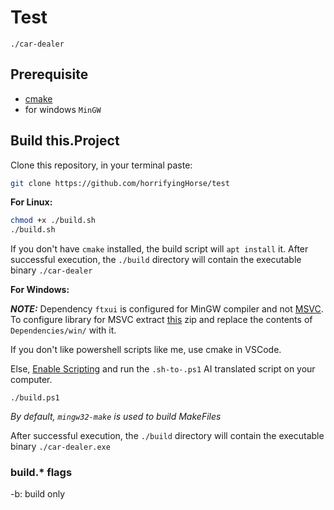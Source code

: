 # Test
`./car-dealer`

## Prerequisite
- [cmake](https://cmake.org/download/#Binary:~:text=3.31.0%2Drc2.zip-,Binary%20distributions,-%3A)
- for windows `MinGW`

## Build this.Project
Clone this repository, in your terminal paste:
```bash
git clone https://github.com/horrifyingHorse/test
```
**For Linux:**
```bash
chmod +x ./build.sh
./build.sh
```
If you don't have `cmake` installed, the build script will `apt install` it.
After successful execution, the `./build` directory will contain the executable binary `./car-dealer`

**For Windows:**

_**NOTE:**_ Dependency `ftxui` is configured for MinGW compiler and not [MSVC](https://github.com/ArthurSonzogni/FTXUI/releases/tag/v5.0.0#:~:text=ftxui%2D5.0.0%2Dwin64.zip). To configure library for MSVC extract [this](https://github.com/ArthurSonzogni/FTXUI/releases/tag/v5.0.0#:~:text=ftxui%2D5.0.0%2Dwin64.zip) zip and replace the contents of `Dependencies/win/` with it.

If you don't like powershell scripts like me, use cmake in VSCode.

Else, [Enable Scripting](https://superuser.com/questions/106360/how-to-enable-execution-of-powershell-scripts#:~:text=switch%20to%20the%20unrestricted%20mode%3A) and run the `.sh-to-.ps1` AI translated script on your computer. 
```poweshell
./build.ps1
```
_By default, `mingw32-make` is used to build MakeFiles_

After successful execution, the `./build` directory will contain the executable binary `./car-dealer.exe`

### build.* flags
-b: build only

